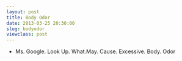 ```yaml
---
layout: post
title: Body Odor
date: 2013-03-25 20:30:00
slug: bodyodor
viewclass: post
---
```

<ul class="list--messages">
    <li class="message message--joe">
        <p class="message__copy">
            Ms. Google. Look Up. What.May. Cause. Excessive. Body. Odor
        </p>
    </li>
</ul>

